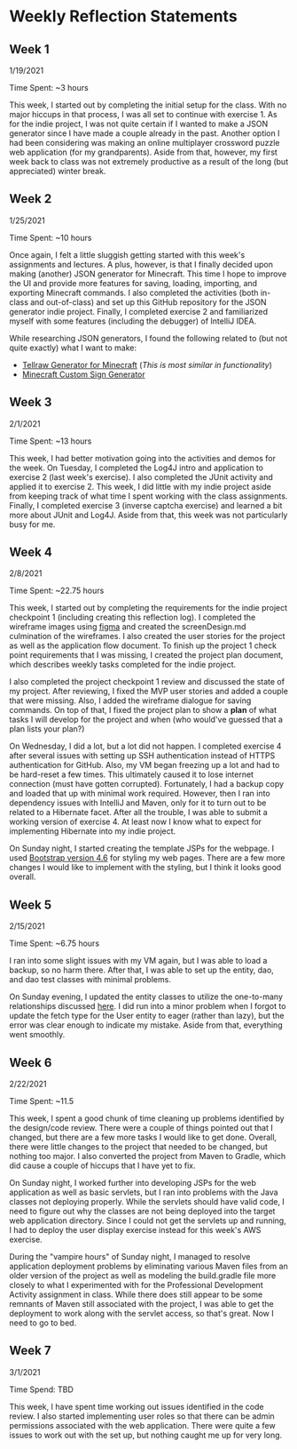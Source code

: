 # Weekly Reflection Statements

## Week 1

1/19/2021

Time Spent: ~3 hours

This week, I started out by completing the initial setup for the class. With no major hiccups in that process, I was all
set to continue with exercise 1. As for the indie project, I was not quite certain if I wanted to make a JSON generator
since I have made a couple already in the past. Another option I had been considering was making an online multiplayer
crossword puzzle web application (for my grandparents). Aside from that, however, my first week back to class was not
extremely productive as a result of the long (but appreciated) winter break.

## Week 2

1/25/2021

Time Spent: ~10 hours

Once again, I felt a little sluggish getting started with this week's assignments and lectures. A plus, however, is that
I finally decided upon making (another) JSON generator for Minecraft. This time I hope to improve the UI and provide
more features for saving, loading, importing, and exporting Minecraft commands. I also completed the activities (both
in-class and out-of-class) and set up this GitHub repository for the JSON generator indie project. Finally, I completed
exercise 2 and familiarized myself with some features (including the debugger) of IntelliJ IDEA.

While researching JSON generators, I found the following related to (but not quite exactly) what I want to make:
- [Tellraw Generator for Minecraft](https://minecraftjson.com/) (*This is most similar in functionality*)
- [Minecraft Custom Sign Generator](https://minecraft.tools/en/sign.php)

## Week 3

2/1/2021

Time Spent: ~13 hours

This week, I had better motivation going into the activities and demos for the week. On Tuesday, I completed the Log4J
intro and application to exercise 2 (last week's exercise). I also completed the JUnit activity and applied it to
exercise 2. This week, I did little with my indie project aside from keeping track of what time I spent working with the
class assignments. Finally, I completed exercise 3 (inverse captcha exercise) and learned a bit more about JUnit and
Log4J. Aside from that, this week was not particularly busy for me.

## Week 4

2/8/2021

Time Spent: ~22.75 hours

This week, I started out by completing the requirements for the indie project checkpoint 1 (including creating this
reflection log). I completed the wireframe images using [figma](https://figma.com/) and created the screenDesign.md
culmination of the wireframes. I also created the user stories for the project as well as the application flow document.
To finish up the project 1 check point requirements that I was missing, I created the project plan document, which
describes weekly tasks completed for the indie project.

I also completed the project checkpoint 1 review and discussed the state of my project. After reviewing, I fixed the
MVP user stories and added a couple that were missing. Also, I added the wireframe dialogue for saving commands. On top
of that, I fixed the project plan to show a **plan** of what tasks I will develop for the project and when
(who would've guessed that a plan lists your plan?)

On Wednesday, I did a lot, but a lot did not happen. I completed exercise 4 after several issues with setting up SSH
authentication instead of HTTPS authentication for GitHub. Also, my VM began freezing up a lot and had to be hard-reset
a few times. This ultimately caused it to lose internet connection (must have gotten corrupted). Fortunately, I had a
backup copy and loaded that up with minimal work required. However, then I ran into dependency issues with IntelliJ and
Maven, only for it to turn out to be related to a Hibernate facet. After all the trouble, I was able to submit a working
version of exercise 4. At least now I know what to expect for implementing Hibernate into my indie project.

On Sunday night, I started creating the template JSPs for the webpage. I used [Bootstrap version 4.6](https://getbootstrap.com/docs/4.6/getting-started/introduction/)
for styling my web pages. There are a few more changes I would like to implement with the styling, but I think it looks
good overall.

## Week 5

2/15/2021

Time Spent: ~6.75 hours

I ran into some slight issues with my VM again, but I was able to load a backup, so no harm there. After that, I was
able to set up the entity, dao, and dao test classes with minimal problems.

On Sunday evening, I updated the entity classes to utilize the one-to-many relationships discussed [here](https://docs.jboss.org/hibernate/orm/5.4/userguide/html_single/Hibernate_User_Guide.html#associations).
I did run into a minor problem when I forgot to update the fetch type for the User entity to eager (rather than lazy),
but the error was clear enough to indicate my mistake. Aside from that, everything went smoothly.

## Week 6

2/22/2021

Time Spent: ~11.5

This week, I spent a good chunk of time cleaning up problems identified by the design/code review. There were a couple
of things pointed out that I changed, but there are a few more tasks I would like to get done. Overall, there were
little changes to the project that needed to be changed, but nothing too major. I also converted the project from
Maven to Gradle, which did cause a couple of hiccups that I have yet to fix.

On Sunday night, I worked further into developing JSPs for the web application as well as basic servlets, but I ran into
problems with the Java classes not deploying properly. While the servlets should have valid code, I need to figure out
why the classes are not being deployed into the target web application directory. Since I could not get the servlets
up and running, I had to deploy the user display exercise instead for this week's AWS exercise.

During the "vampire hours" of Sunday night, I managed to resolve application deployment problems by eliminating various
Maven files from an older version of the project as well as modeling the build.gradle file more closely to what I
experimented with for the Professional Development Activity assignment in class. While there does still appear to be
some remnants of Maven still associated with the project, I was able to get the deployment to work along with the
servlet access, so that's great. Now I need to go to bed.


## Week 7

3/1/2021

Time Spend: TBD

This week, I have spent time working out issues identified in the code review. I also started implementing user roles
so that there can be admin permissions associated with the web application. There were quite a few issues to work out
with the set up, but nothing caught me up for very long.
